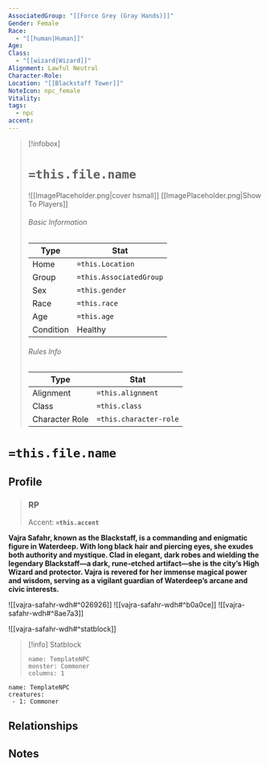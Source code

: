 ```yaml
---
AssociatedGroup: "[[Force Grey (Gray Hands)]]"
Gender: Female
Race:
  - "[[human|Human]]"
Age: 
Class:
  - "[[wizard|Wizard]]"
Alignment: Lawful Neutral
Character-Role: 
Location: "[[Blackstaff Tower]]"
NoteIcon: npc_female
Vitality: 
tags:
  - npc
accent:
---
```




> [!infobox]
> # `=this.file.name`
> ![[ImagePlaceholder.png|cover hsmall]]
> [[ImagePlaceholder.png|Show To Players]]
> ###### Basic Information
> Type |  Stat |
> ---|---|
> Home | `=this.Location` |
> Group | `=this.AssociatedGroup` |
> Sex | `=this.gender` |
> Race | `=this.race` |
> Age | `=this.age` |
> Condition | Healthy |
> ###### Rules Info
> Type |  Stat |
> ---|---|
> Alignment | `=this.alignment` |
> Class | `=this.class` |
> Character Role | `=this.character-role` |

# `=this.file.name`
## Profile

> ### RP
> Accent: **`=this.accent`**

**Vajra Safahr, known as the Blackstaff, is a commanding and enigmatic figure in Waterdeep. With long black hair and piercing eyes, she exudes both authority and mystique. Clad in elegant, dark robes and wielding the legendary Blackstaff—a dark, rune-etched artifact—she is the city’s High Wizard and protector. Vajra is revered for her immense magical power and wisdom, serving as a vigilant guardian of Waterdeep’s arcane and civic interests.**

![[vajra-safahr-wdh#^026926]]
![[vajra-safahr-wdh#^b0a0ce]]
![[vajra-safahr-wdh#^8ae7a3]]

![[vajra-safahr-wdh#^statblock]]

> [!info] Statblock
> ```statblock
> name: TemplateNPC
> monster: Commoner
> columns: 1
> ```

```encounter-table
name: TemplateNPC
creatures:
 - 1: Commoner
```

## Relationships

## Notes
